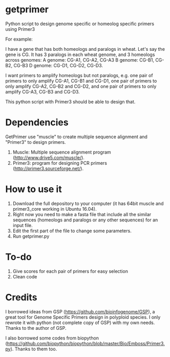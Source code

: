# getprimer
Python script to design genome specific or homeolog specific primers using Primer3

For example:

I have a gene that has both homeologs and paralogs in wheat. Let's say the gene is CG. It has 3 paralogs in each wheat genome, and 3 homeologs across genomes:
A genome: CG-A1, CG-A2, CG-A3
B genome: CG-B1, CG-B2, CG-B3
D genome: CG-D1, CG-D2, CG-D3.

I want primers to amplify homeologs but not paralogs, e.g. one pair of primers to only amplify CG-A1, CG-B1 and CG-D1, one pair of primers to only amplify CG-A2, CG-B2 and CG-D2, and one pair of primers to only amplify CG-A3, CG-B3 and CG-D3.

This python script with Primer3 should be able to design that.

# Dependencies

GetPrimer use "muscle" to create multiple sequence alignment and "Primer3" to design primers.

1. Muscle: Multiple sequence alignment program (http://www.drive5.com/muscle/).
2. Primer3: program for designing PCR primers (http://primer3.sourceforge.net/).

# How to use it
1. Download the full depository to your computer (it has 64bit muscle and primer3_core working in Ubuntu 16.04).
2. Right now you need to make a fasta file that include all the similar sequences (homeologs and paralogs or any other sequences) for an input file.
3. Edit the first part of the file to change some parameters.
4. Run getprimer.py

# To-do
1. Give scores for each pair of primers for easy selection
2. Clean code

# Credits
I borrowed ideas from GSP (https://github.com/bioinfogenome/GSP), a great tool for Genome Specific Primers design in polyploid species. I only rewrote it with python (not complete copy of GSP) with my own needs. Thanks to the author of GSP.

I also borrowed some codes from biopython (https://github.com/biopython/biopython/blob/master/Bio/Emboss/Primer3.py). Thanks to them too.